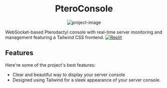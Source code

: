 <h1 align="center" id="title">PteroConsole</h1>

<p align="center"><img src="https://cdn.discordapp.com/attachments/1115007955440500786/1152908874811179069/image.png" alt="project-image"></p>

<p id="description">WebSocket-based Pterodactyl console with real-time server monitoring and management featuring a Tailwind CSS frontend. <a href="https://replit.com/new/github/ArtyomCZ/PteroConsole" target="_blank"><img alt="Replit" src="https://img.shields.io/badge/Deploy_on replit-100000?style=for-the-badge&amp;logo=Replit&amp;logoColor=F8640A&amp;labelColor=black&amp;color=black"></a></p>

<h2>Features</h2>

Here're some of the project's best features:

*   Clear and beautiful way to display your server console
*   Designed using Tailwind for a sleek appearance of your server console.